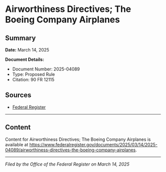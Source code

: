 # Airworthiness Directives; The Boeing Company Airplanes

## Summary

**Date:** March 14, 2025

**Document Details:**
- Document Number: 2025-04089
- Type: Proposed Rule
- Citation: 90 FR 12115

## Sources
- [Federal Register](https://www.federalregister.gov/documents/2025/03/14/2025-04089/airworthiness-directives-the-boeing-company-airplanes)

---

## Content

Content for Airworthiness Directives; The Boeing Company Airplanes is available at https://www.federalregister.gov/documents/2025/03/14/2025-04089/airworthiness-directives-the-boeing-company-airplanes.

---

*Filed by the Office of the Federal Register on March 14, 2025*
